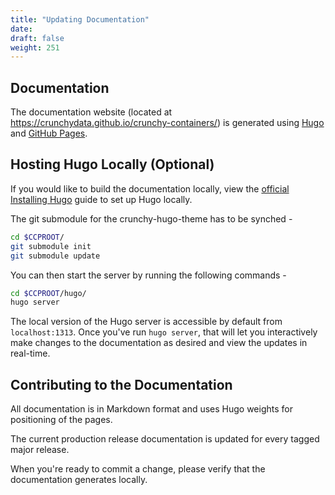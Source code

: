 ```yaml
---
title: "Updating Documentation"
date:
draft: false
weight: 251
---
```

## Documentation

The documentation website (located at https://crunchydata.github.io/crunchy-containers/) is generated using [Hugo](https://gohugo.io/) and [GitHub Pages](https://pages.github.com/).

## Hosting Hugo Locally (Optional)

If you would like to build the documentation locally, view the
[official Installing Hugo](https://gohugo.io/getting-started/installing/) guide to set up Hugo locally.

The git submodule for the crunchy-hugo-theme has to be synched -

```bash
cd $CCPROOT/
git submodule init
git submodule update
```

You can then start the server by running the following commands -

```bash
cd $CCPROOT/hugo/
hugo server
```

The local version of the Hugo server is accessible by default from
`localhost:1313`. Once you've run `hugo server`, that will let you interactively make changes to the documentation as desired and view the updates
in real-time.

## Contributing to the Documentation

All documentation is in Markdown format and uses Hugo weights for positioning of the pages.

The current production release documentation is updated for every tagged major release.

When you're ready to commit a change, please verify that the documentation generates locally.
